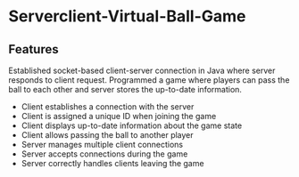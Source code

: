 # Serverclient-Virtual-Ball-Game

## Features

Established socket-based client-server connection in Java where server responds to client request. Programmed a game where players can pass the ball to each other and server stores the up-to-date information.

- Client establishes a connection with the server
- Client is assigned a unique ID when joining the game
- Client displays up-to-date information about the game state
- Client allows passing the ball to another player
- Server manages multiple client connections
- Server accepts connections during the game
- Server correctly handles clients leaving the game
